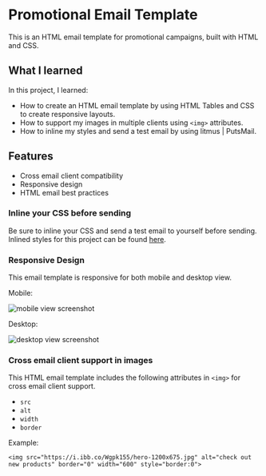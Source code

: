 # Promotional Email Template

This is an HTML email template for promotional campaigns, built with HTML and CSS.

## What I learned

In this project, I learned:

- How to create an HTML email template by using HTML Tables and CSS to create responsive layouts.
- How to support my images in multiple clients using `<img>` attributes.
- How to inline my styles and send a test email by using litmus | PutsMail.

## Features

- Cross email client compatibility
- Responsive design
- HTML email best practices

### Inline your CSS before sending

Be sure to inline your CSS and send a test email to yourself before sending. Inlined styles for this project can be found [here](https://github.com/nicyuvi/promotional-email-template/blob/main/index-inline-styles.html).

### Responsive Design

This email template is responsive for both mobile and desktop view.

Mobile: 

![mobile view screenshot](https://i.ibb.co/nzR19yX/Screenshot-2021-06-09-at-01-02-34-Promotional-Email-Template.png)

Desktop:

![desktop view screenshot](https://i.ibb.co/Z2x9NH8/Screenshot-2021-06-09-at-01-01-33-Promotional-Email-Template.png)

### Cross email client support in images

This HTML email template includes the following attributes in `<img>` for cross email client support.

- `src`
- `alt`
- `width`
- `border`

Example:

```
<img src="https://i.ibb.co/Wgpk155/hero-1200x675.jpg" alt="check out new products" border="0" width="600" style="border:0">
```
